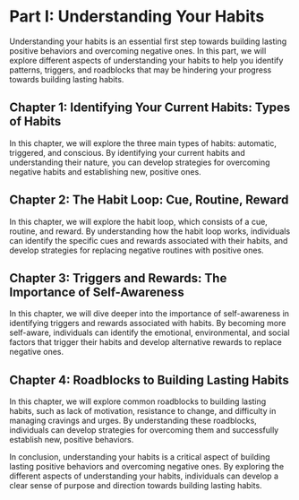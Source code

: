 Part I: Understanding Your Habits
=================================

Understanding your habits is an essential first step towards building lasting positive behaviors and overcoming negative ones. In this part, we will explore different aspects of understanding your habits to help you identify patterns, triggers, and roadblocks that may be hindering your progress towards building lasting habits.

Chapter 1: Identifying Your Current Habits: Types of Habits
-----------------------------------------------------------

In this chapter, we will explore the three main types of habits: automatic, triggered, and conscious. By identifying your current habits and understanding their nature, you can develop strategies for overcoming negative habits and establishing new, positive ones.

Chapter 2: The Habit Loop: Cue, Routine, Reward
-----------------------------------------------

In this chapter, we will explore the habit loop, which consists of a cue, routine, and reward. By understanding how the habit loop works, individuals can identify the specific cues and rewards associated with their habits, and develop strategies for replacing negative routines with positive ones.

Chapter 3: Triggers and Rewards: The Importance of Self-Awareness
-----------------------------------------------------------------

In this chapter, we will dive deeper into the importance of self-awareness in identifying triggers and rewards associated with habits. By becoming more self-aware, individuals can identify the emotional, environmental, and social factors that trigger their habits and develop alternative rewards to replace negative ones.

Chapter 4: Roadblocks to Building Lasting Habits
------------------------------------------------

In this chapter, we will explore common roadblocks to building lasting habits, such as lack of motivation, resistance to change, and difficulty in managing cravings and urges. By understanding these roadblocks, individuals can develop strategies for overcoming them and successfully establish new, positive behaviors.

In conclusion, understanding your habits is a critical aspect of building lasting positive behaviors and overcoming negative ones. By exploring the different aspects of understanding your habits, individuals can develop a clear sense of purpose and direction towards building lasting habits.
